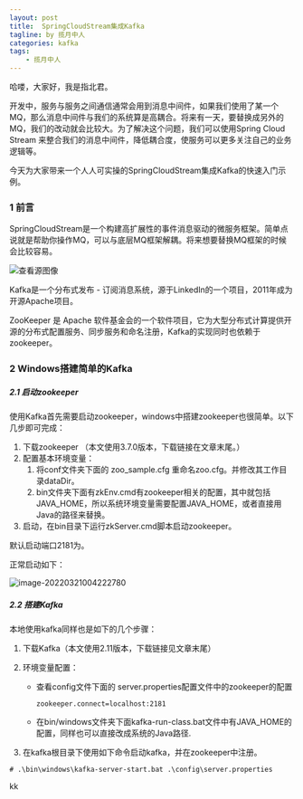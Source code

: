 ```yaml
---
layout: post
title:  SpringCloudStream集成Kafka
tagline: by 揽月中人
categories: kafka
tags: 
    - 揽月中人
---
```


哈喽，大家好，我是指北君。  

开发中，服务与服务之间通信通常会用到消息中间件，如果我们使用了某一个MQ，那么消息中间件与我们的系统算是高耦合。将来有一天，要替换成另外的MQ，我们的改动就会比较大。为了解决这个问题，我们可以使用Spring Cloud Stream 来整合我们的消息中间件，降低耦合度，使服务可以更多关注自己的业务逻辑等。

今天为大家带来一个人人可实操的SpringCloudStream集成Kafka的快速入门示例。

<!--more-->

### 1 前言

SpringCloudStream是一个构建高扩展性的事件消息驱动的微服务框架。简单点说就是帮助你操作MQ，可以与底层MQ框架解耦。将来想要替换MQ框架的时候会比较容易。

![查看源图像](https://www.javanorth.cn/assets/images/2022/lyj/springCloudStream1-1.gif)


Kafka是一个分布式发布 - 订阅消息系统，源于LinkedIn的一个项目，2011年成为开源Apache项目。

ZooKeeper 是 Apache 软件基金会的一个软件项目，它为大型分布式计算提供开源的分布式配置服务、同步服务和命名注册，Kafka的实现同时也依赖于zookeeper。

### 2 Windows搭建简单的Kafka

##### 2.1 启动zookeeper

使用Kafka首先需要启动zookeeper，windows中搭建zookeeper也很简单。以下几步即可完成：

1. 下载zookeeper （本文使用3.7.0版本，下载链接在文章末尾。）
2. 配置基本环境变量：
   1. 将conf文件夹下面的 zoo_sample.cfg 重命名zoo.cfg。并修改其工作目录dataDir。
   2. bin文件夹下面有zkEnv.cmd有zookeeper相关的配置，其中就包括JAVA_HOME，所以系统环境变量需要配置JAVA_HOME，或者直接用Java的路径来替换。
3. 启动，在bin目录下运行zkServer.cmd脚本启动zookeeper。

默认启动端口2181为。

正常启动如下：

![image-20220321004222780](https://www.javanorth.cn/assets/images/2022/lyj/springCloudStream1-2.gif)

##### 2.2 搭建Kafka

本地使用kafka同样也是如下的几个步骤：

1. 下载Kafka（本文使用2.11版本，下载链接见文章末尾）
2. 环境变量配置：

   - 查看config文件下面的 server.properties配置文件中的zookeeper的配置

      ```properties
      zookeeper.connect=localhost:2181
      ```
   - 在bin/windows文件夹下面kafka-run-class.bat文件中有JAVA_HOME的配置，同样也可以直接改成系统的Java路径.

3. 在kafka根目录下使用如下命令启动kafka，并在zookeeper中注册。
```shell
# .\bin\windows\kafka-server-start.bat .\config\server.properties
```

kk